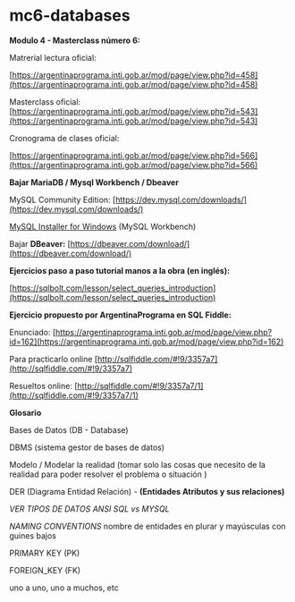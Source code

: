 # mc6-databases

**Modulo 4 - Masterclass número 6:** 

Matrerial lectura oficial:  

[https://argentinaprograma.inti.gob.ar/mod/page/view.php?id=458](https://argentinaprograma.inti.gob.ar/mod/page/view.php?id=458)

Masterclass oficial:  [https://argentinaprograma.inti.gob.ar/mod/page/view.php?id=543](https://argentinaprograma.inti.gob.ar/mod/page/view.php?id=543)

Cronograma de clases oficial:

[https://argentinaprograma.inti.gob.ar/mod/page/view.php?id=566](https://argentinaprograma.inti.gob.ar/mod/page/view.php?id=566)

**Bajar MariaDB / Mysql Workbench / Dbeaver**

MySQL Community Edition: [https://dev.mysql.com/downloads/](https://dev.mysql.com/downloads/)

[MySQL Installer for Windows](https://dev.mysql.com/downloads/windows/) (MySQL Workbench)

Bajar **DBeaver:** [https://dbeaver.com/download/](https://dbeaver.com/download/)

**Ejercicios paso a paso tutorial manos a la obra (en inglés):**  

[https://sqlbolt.com/lesson/select_queries_introduction](https://sqlbolt.com/lesson/select_queries_introduction)

**Ejercicio propuesto por ArgentinaPrograma en SQL Fiddle:** 

Enunciado:  [https://argentinaprograma.inti.gob.ar/mod/page/view.php?id=162](https://argentinaprograma.inti.gob.ar/mod/page/view.php?id=162)

Para practicarlo online [http://sqlfiddle.com/#!9/3357a7](http://sqlfiddle.com/#!9/3357a7)

Resueltos online: [http://sqlfiddle.com/#!9/3357a7/1](http://sqlfiddle.com/#!9/3357a7/1)

**Glosario** 

Bases de Datos (DB - Database) 

DBMS (sistema gestor de bases de datos)

Modelo / Modelar la realidad (tomar solo las cosas que necesito de la realidad para poder resolver el problema o situación ) 

DER (Diagrama Entidad Relación)  - **(Entidades Atributos y sus relaciones)** 

_VER TIPOS DE DATOS ANSI SQL vs MYSQL_

_NAMING CONVENTIONS_ 
nombre de entidades en plurar y mayúsculas con guines bajos

PRIMARY KEY (PK)

FOREIGN_KEY (FK) 

uno a uno, uno a muchos, etc

